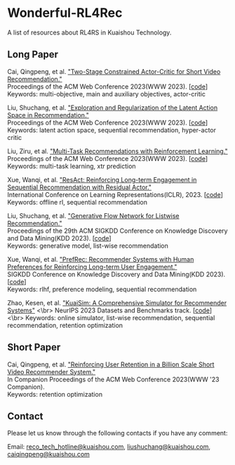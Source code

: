 # Wonderful-RL4Rec

A list of resources about RL4RS in Kuaishou Technology.

## Long Paper
Cai, Qingpeng, et al. 
["Two-Stage Constrained Actor-Critic for Short Video Recommendation."](https://arxiv.org/pdf/2302.01680.pdf) </br>
Proceedings of the ACM Web Conference 2023(WWW 2023).
\[[code](https://github.com/AIDefender/TSCAC)\] </br>
Keywords: multi-objective, main and auxiliary objectives, actor-critic

Liu, Shuchang, et al. ["Exploration and Regularization of the Latent Action Space in Recommendation."](https://arxiv.org/pdf/2302.03431.pdf) </br>
Proceedings of the ACM Web Conference 2023(WWW 2023). 
\[[code](https://github.com/CharlieMat/Hyper-Actor-Critic-for-Recommendation)\] </br>
Keywords: latent action space, sequential recommendation, hyper-actor critic

Liu, Ziru, et al. ["Multi-Task Recommendations with Reinforcement Learning."](https://arxiv.org/pdf/2302.03328.pdf) </br>
Proceedings of the ACM Web Conference 2023(WWW 2023). 
\[[code](https://github.com/Applied-Machine-Learning-Lab/RMTL)\] </br>
Keywords: multi-task learning, xtr prediction

Xue, Wanqi, et al. 
["ResAct: Reinforcing Long-term Engagement in Sequential Recommendation with Residual Actor."](https://arxiv.org/pdf/2206.02620.pdf) </br>
International Conference on Learning Representations(ICLR), 2023.
\[[code](https://www.dropbox.com/sh/btf0drgm99vmpfe/AADtkmOLZPQ0sTqmsA0f0APna?dl=0)\] </br>
Keywords: offline rl, sequential recommendation

Liu, Shuchang, et al. ["Generative Flow Network for Listwise Recommendation."](https://arxiv.org/pdf/2306.02239.pdf) </br>
Proceedings of the 29th ACM SIGKDD Conference on Knowledge Discovery and Data Mining(KDD 2023).
\[[code](https://github.com/CharlieMat/GFN4Rec)\] </br>
Keywords: generative model, list-wise recommendation

Xue, Wanqi, et al. 
["PrefRec: Recommender Systems with Human Preferences for Reinforcing Long-term User Engagement."](https://personal.ntu.edu.sg/boan/papers/KDD23_PrefRec.pdf) </br>
SIGKDD Conference on Knowledge Discovery and Data Mining(KDD 2023).
\[[code](https://www.dropbox.com/sh/hgsqg5fabnvmp26/AABF-2dvarI_bdyygYEt5aw7a?dl=0)\] </br>
Keywords: rlhf, preference modeling, sequential recommendation

Zhao, Kesen, et al.
["KuaiSim: A Comprehensive Simulator for Recommender Systems"](https://arxiv.org/pdf/2309.12645.pdf) <\br>
NeurIPS 2023 Datasets and Benchmarks track. \[[code](https://github.com/CharlieMat/KRLBenchmark)\] <\br>
Keywords: online simulator, list-wise recommendation, sequential recommendation, retention optimization


## Short Paper

Cai, Qingpeng, et al. ["Reinforcing User Retention in a Billion Scale Short Video Recommender System."](https://arxiv.org/pdf/2302.01724.pdf) </br>
In Companion Proceedings of the ACM Web Conference 2023(WWW '23 Companion). </br>
Keywords: retention optimization

## Contact

Please let us know through the following contacts if you have any comment:

Email: reco_tech_hotline@kuaishou.com, liushuchang@kuaishou.com, caiqingpeng@kuaishou.com
